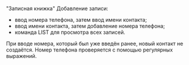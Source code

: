 "Записная книжка"
Добавление записи:
  - ввод номера телефона, затем ввод имени контакта;
  - ввод имени контакта, затем добавление номера телефона;
  - команда LIST для просмотра всех записей.

При вводе номера, который был уже введён ранее, новый контакт не создаётся. 
Номер телефона проверяется с помощью регулярных выражений. 
